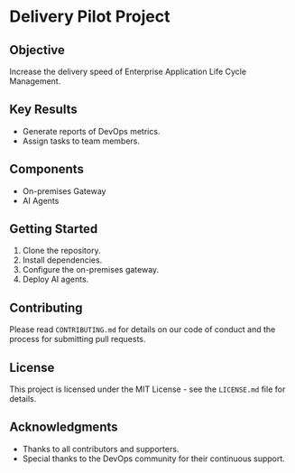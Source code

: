 # Delivery Pilot Project

## Objective
Increase the delivery speed of Enterprise Application Life Cycle Management.

## Key Results
- Generate reports of DevOps metrics.
- Assign tasks to team members.

## Components
- On-premises Gateway
- AI Agents

## Getting Started
1. Clone the repository.
2. Install dependencies.
3. Configure the on-premises gateway.
4. Deploy AI agents.

## Contributing
Please read `CONTRIBUTING.md` for details on our code of conduct and the process for submitting pull requests.

## License
This project is licensed under the MIT License - see the `LICENSE.md` file for details.

## Acknowledgments
- Thanks to all contributors and supporters.
- Special thanks to the DevOps community for their continuous support.
